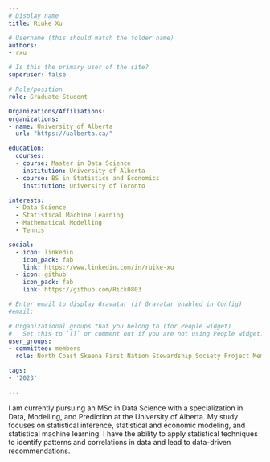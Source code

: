 ```yaml
---
# Display name
title: Riuke Xu

# Username (this should match the folder name)
authors:
- rxu

# Is this the primary user of the site?
superuser: false

# Role/position
role: Graduate Student

Organizations/Affiliations:
organizations:
- name: University of Alberta
  url: "https://ualberta.ca/"

education:
  courses:
  - course: Master in Data Science
    institution: University of Alberta
  - course: BS in Statistics and Economics
    institution: University of Toronto

interests:
  - Data Science
  - Statistical Machine Learning
  - Mathematical Modelling
  - Tennis

social:
  - icon: linkedin
    icon_pack: fab
    link: https://www.linkedin.com/in/ruike-xu
  - icon: github
    icon_pack: fab
    link: https://github.com/Rick0803

# Enter email to display Gravatar (if Gravatar enabled in Config)
#email:

# Organizational groups that you belong to (for People widget)
#   Set this to `[]` or comment out if you are not using People widget.
user_groups:
- committee: members
  role: North Coast Skeena First Nation Stewardship Society Project Member

tags:
- '2023'

---
```


I am currently pursuing an MSc in Data Science with a specialization in Data,
Modelling, and Prediction at the University of Alberta. My study focuses on
statistical inference, statistical and economic modeling, and statistical
machine learning. I have the ability to apply statistical techniques to identify
patterns and correlations in data and lead to data-driven recommendations.
